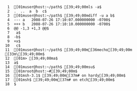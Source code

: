      1	[01muser@host:~/path$ [39;49;00mls -a$
     2	.  ..  a  b  c$
     3	[01muser@host:~/path$ [39;49;00mdiff -u a b$
     4	--- a   2008-07-26 17:10:07.000000000 -0700$
     5	+++ b   2008-07-26 17:10:10.000000000 -0700$
     6	@@ -1,3 +1,3 @@$
     7	 a$
     8	-b$
     9	+x$
    10	 c$
    11	[01muser@host:~/path$ [39;49;00m[36mecho[39;49;00m [33m\[39;49;00m$
    12	[01m> [39;49;00ma$
    13	a$
    14	[01muser@host:~/path$ [39;49;00msu$
    15	[01mroot@host:~#[39;49;00m$
    16	[01msh-3.1$ [39;49;00m[37m# on hardy[39;49;00m$
    17	[01msh$ [39;49;00m[37m# on etch[39;49;00m$
    18	$

